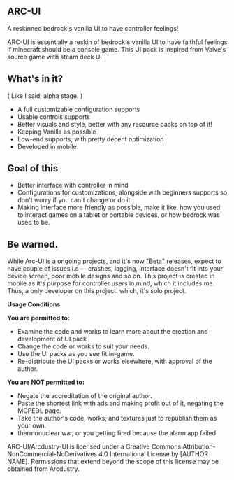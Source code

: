 ## ARC-UI
A reskinned bedrock's vanilla UI to have controller feelings!

ARC-UI is essentially a reskin of bedrock's vanilla UI to have faithful feelings if minecraft should be a console game. This UI pack is inspired from Valve's source game with steam deck UI

## What's in it?
( Like I said, alpha stage. )
* A full customizable configuration supports
* Usable controls supports
* Better visuals and style, better with any resource packs on top of it!
* Keeping Vanilla as possible
* Low-end supports, with pretty decent optimization
* Developed in mobile

## Goal of this
* Better interface with controller in mind
* Configurations for customizations, alongside with beginners supports so don't worry if you can't change or do it.
* Making interface more friendly as possible, make it like. how you used to interact games on a tablet or portable devices, or how bedrock was used to be.

## Be warned.
While Arc-UI is a ongoing projects, and it's now "Beta" releases, expect to have couple of issues i.e — crashes, lagging, interface doesn't fit into your device screen, poor mobile designs and so on.
This project is created in mobile as it's purpose for controller users in mind, which it includes me. Thus, a only developer on this project. which, it's solo project.

**__Usage Conditions__**

**You are permitted to:**

- Examine the code and works to learn more about the creation and development of UI pack
- Change the code or works to suit your needs.
- Use the UI packs as you see fit in-game.
- Re-distribute the UI packs or works elsewhere, with approval of the author.

**You are NOT permitted to:**

- Negate the accreditation of the original author.
- Paste the shortest link with ads and making profit out of it, negating the MCPEDL page.
- Take the author's code, works, and textures just to republish them as your own.
- thermonuclear war, or you getting fired because the alarm app failed.

ARC-UI/Arcdustry-UI is licensed under a Creative Commons Attribution-NonCommercial-NoDerivatives 4.0 International License by [AUTHOR NAME].
Permissions that extend beyond the scope of this license may be obtained from Arcdustry.
